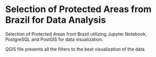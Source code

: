 # Selection of Protected Areas from Brazil for Data Analysis

Selection of Protected Areas from Brazil utilizing Jupyter Notebook, PostgreSQL and PostGIS for data visualization.

QGIS file presents all the filters to the best visualization of the data

